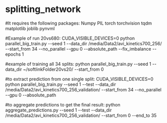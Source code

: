 # splitting_network
#It requires the following packages:
Numpy
PIL
torch
torchvision
tqdm
matplotlib
joblib
pynvml

#Example of run 20vs680:
CUDA_VISIBLE_DEVICES=0 python parallel_big_train.py --seed 1 --data_dir /media/Data2/avi_kinetics700_256/ --start_from 34 --no_parallel --gpu 0 --absolute_path --fix_imbalance --epochs 1

#example of training all 34 splits:
python parallel_big_train.py --seed 1 --data_dir ~/softlinkFolder20vs20/ --start_from 0

#to extract prediction from one single split:
CUDA_VISIBLE_DEVICES=0 python parallel_big_train.py --seed 1 --test  --data_dir /media/Data2/avi_kinetics700_256_validation/ --start_from 34 --no_parallel --gpu 0 --absolute_path

#to aggregate predictions to get the final result:
python aggregate_predictions.py --seed 1 --test --data_dir /media/Data2/avi_kinetics700_256_validation/ --start_from 0 --end_to 35
